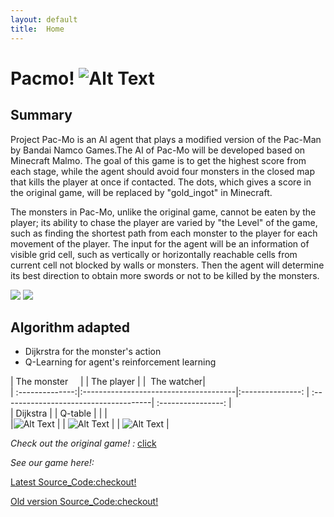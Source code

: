 ```yaml
---
layout: default
title:  Home
---
```


Pacmo! ![Alt Text](https://github.com/qdingqim/Pac-mo/raw/master/docs/decos/timg.gif) 
=========

Summary
---------

Project Pac-Mo is an AI agent that plays a modified version of the Pac-Man by Bandai Namco Games.The AI of Pac-Mo will be developed based on Minecraft Malmo. The goal of this game is to get the highest score from each stage, while the agent should avoid four monsters in the closed map that kills the player at once if contacted. The dots, which gives a score in the original game, will be replaced by "gold_ingot" in Minecraft. 

The monsters in Pac-Mo, unlike the original game, cannot be eaten by the player; its ability to chase the player are varied by "the Level" of the game, such as finding the shortest path from each monster to the player for each movement of the player. The input for the agent will be an information of visible grid cell, such as vertically or horizontally reachable cells from current cell not blocked by walls or monsters. Then the agent will determine its best direction to obtain more swords or not to be killed by the monsters.

<img src ="https://github.com/qdingqim/Pac-mo/raw/master/docs/decos/intro.png" />                                                        <img src ="https://github.com/qdingqim/Pac-mo/raw/master/docs/decos/q_table.png" />  

Algorithm adapted
---------
- Dijkrstra for the monster's action
- Q-Learning for agent's reinforcement learning

| The monster     |        |  The player      |       |   The watcher|    
| :--------------:|:--------------------------------------|:---------------: | :-------------------------------------|  :----------------:  |    
| Dijkstra        |       |   Q-table        |       |                   |     
|![Alt Text](https://github.com/qdingqim/Pac-mo/raw/master/docs//decos/monster.png)    |  | ![Alt Text](https://github.com/qdingqim/Pac-mo/raw/master/docs/decos/player.png)   |  |   ![Alt Text](https://github.com/qdingqim/Pac-mo/raw/master/docs//decos/watcher.png)    | 

_Check out the original game! :_ [click](https://www.google.com/search?q=pac+man&rlz=1C1CHZL_zh-CNUS736US736&oq=pac+man&aqs=chrome..69i57j0l5.2287j0j9&sourceid=chrome&ie=UTF-8#clb=clb)

_See our game here!:_


[Latest Source_Code:checkout!](https://github.com/qdingqim/Pac-mo/blob/master/pacmo1_6.py)

[Old version Source_Code:checkout!](https://github.com/qdingqim/Pac-mo)
